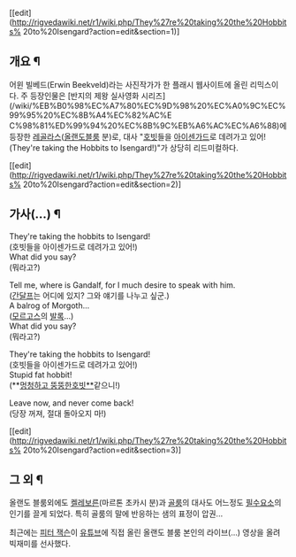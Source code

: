 [[edit](http://rigvedawiki.net/r1/wiki.php/They%27re%20taking%20the%20Hobbits%
20to%20Isengard?action=edit&section=1)]

## 개요 ¶

어윈 빌베드(Erwin Beekveld)라는 사진작가가 한 플래시 웹사이트에 올린 리믹스이다. 주 등장인물은 [반지의 제왕 실사영화 시리즈]
(/wiki/%EB%B0%98%EC%A7%80%EC%9D%98%20%EC%A0%9C%EC%99%95%20%EC%8B%A4%EC%82%AC%E
C%98%81%ED%99%94%20%EC%8B%9C%EB%A6%AC%EC%A6%88)에 등장한
[레골라스](%EB%A0%88%EA%B3%A8%EB%9D%BC%EC%8A%A4.md)([올랜도블룸](%EC%98%AC%EB%9E%9C%EB%8F%84%20%EB%B8%94%EB%A3%B8.md) 분)로, 대사
"[호빗](%ED%98%B8%EB%B9%97.md)들을
[아이센가드](%EC%95%84%EC%9D%B4%EC%84%BC%EA%B0%80%EB%93%9C.md)로 데려가고 있어!(They're
taking the Hobbits to Isengard!)"가 상당히 리드미컬하다.

  

[[edit](http://rigvedawiki.net/r1/wiki.php/They%27re%20taking%20the%20Hobbits%
20to%20Isengard?action=edit&section=2)]

## 가사(...) ¶

They're taking the hobbits to Isengard!  
(호빗들을 아이센가드로 데려가고 있어!)  
What did you say?  
(뭐라고?)

  

Tell me, where is Gandalf, for I much desire to speak with him.  
([간달프](%EA%B0%84%EB%8B%AC%ED%94%84.md)는 어디에 있지? 그와 얘기를 나누고 싶군.)  
A balrog of Morgoth...  
([모르고스](%EB%AA%A8%EB%A5%B4%EA%B3%A0%EC%8A%A4.md)의
[발록](%EB%B0%9C%EB%A1%9D.md)...)  
What did you say?  
(뭐라고?)

  

They're taking the hobbits to Isengard!  
(호빗들을 아이센가드로 데려가고 있어!)  
Stupid fat hobbit!  
(**[멍청하고 뚱뚱한호빗**](%EC%83%98%EC%99%80%EC%9D%B4%EC%A6%88%20%EA%B0%AC%EC%A7%80.md)같으니!)

  

Leave now, and never come back!  
(당장 꺼져, 절대 돌아오지 마!)

  

[[edit](http://rigvedawiki.net/r1/wiki.php/They%27re%20taking%20the%20Hobbits%
20to%20Isengard?action=edit&section=3)]

## 그 외 ¶

올랜도 블룸외에도 [켈레보른](%EC%BC%88%EB%A0%88%EB%B3%B4%EB%A5%B8.md)(마르톤 초카시 분)과
[골룸](%EA%B3%A8%EB%A3%B8.md)의 대사도 어느정도
[필수요소](%ED%95%84%EC%88%98%EC%9A%94%EC%86%8C.md)의 인기를 끌게 되었다. 특히 골룸의 말에 반응하는
샘의 표정이 압권...

  

  
최근에는 [피터 잭슨](%ED%94%BC%ED%84%B0%20%EC%9E%AD%EC%8A%A8.md)이
[유튜브](%EC%9C%A0%ED%8A%9C%EB%B8%8C.md)에 직접 올린 올랜도 블룸 본인의 라이브(...) 영상을 올려
빅재미를 선사했다.  

